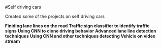 #Self driving cars

Created some of the projects on self driving cars 

**Finiding lane lines on the road**
**Traffic sign classifier to identify traffic signs**
**Using CNN to clone driving behavior**
**Advanced lane line detection techniques**
**Using CNN and other techniques detecting Vehicle on video stream** 
